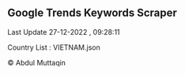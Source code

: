 

## Google Trends Keywords Scraper 
 
Last Update 27-12-2022 , 09:28:11

Country List :
VIETNAM.json



© Abdul Muttaqin 
